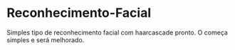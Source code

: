 # Reconhecimento-Facial
Simples tipo de reconhecimento facial com haarcascade pronto. O começa simples e será melhorado.
